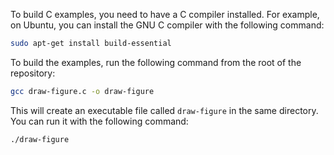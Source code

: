 To build C examples, you need to have a C compiler installed. For example, on Ubuntu, you can install the GNU C compiler with the following command:

```bash
sudo apt-get install build-essential
``` 

To build the examples, run the following command from the root of the repository:

```bash
gcc draw-figure.c -o draw-figure
```

This will create an executable file called `draw-figure` in the same directory. You can run it with the following command:

```bash
./draw-figure
```
